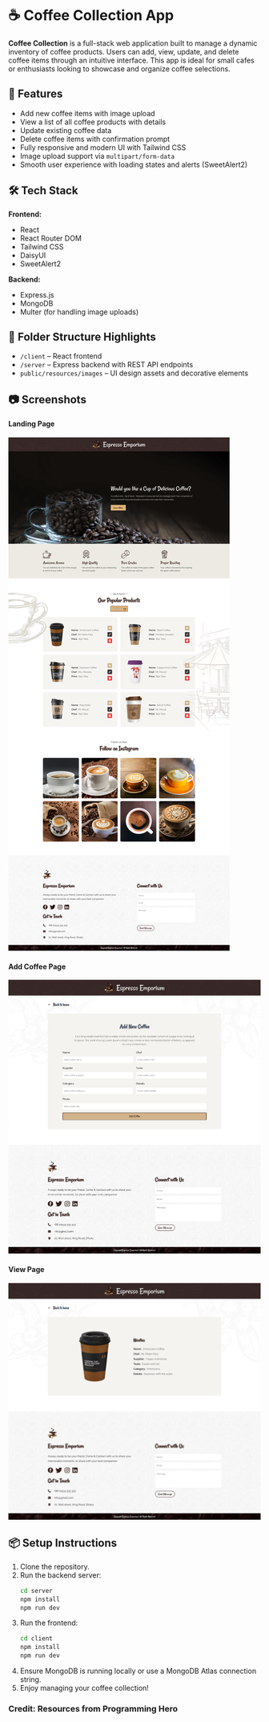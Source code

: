 # ☕ Coffee Collection App

**Coffee Collection** is a full-stack web application built to manage a dynamic inventory of coffee products. Users can add, view, update, and delete coffee items through an intuitive interface. This app is ideal for small cafes or enthusiasts looking to showcase and organize coffee selections.

## 🚀 Features

- Add new coffee items with image upload
- View a list of all coffee products with details
- Update existing coffee data
- Delete coffee items with confirmation prompt
- Fully responsive and modern UI with Tailwind CSS
- Image upload support via `multipart/form-data`
- Smooth user experience with loading states and alerts (SweetAlert2)

## 🛠 Tech Stack

**Frontend:**

- React
- React Router DOM
- Tailwind CSS
- DaisyUI
- SweetAlert2

**Backend:**

- Express.js
- MongoDB
- Multer (for handling image uploads)

## 📁 Folder Structure Highlights

- `/client` – React frontend
- `/server` – Express backend with REST API endpoints
- `public/resources/images` – UI design assets and decorative elements

## 📷 Screenshots

#### Landing Page

![Landing Page Screenshot](coffee-store-client/public/resources/images/HomePage.png)

#### Add Coffee Page

![Landing Page Screenshot](coffee-store-client/public/resources/images/AddCoffeePage.png)

#### View Page

![Landing Page Screenshot](coffee-store-client/public/resources/images/ViewPage.png)

## 📦 Setup Instructions

1. Clone the repository.
2. Run the backend server:
   ```bash
   cd server
   npm install
   npm run dev
   ```
3. Run the frontend:
   ```bash
   cd client
   npm install
   npm run dev
   ```
4. Ensure MongoDB is running locally or use a MongoDB Atlas connection string.
5. Enjoy managing your coffee collection!

### Credit: Resources from Programming Hero
